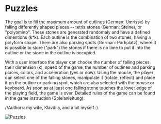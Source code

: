 # Puzzles

The goal is to fill the maximum amount of outlines (German: Umrisse) by falling differently shaped pieces -- tetris stones (German: Steine), or "polyomino". These stones are generated randomaly and have a defined dimentions (k\*k). Each outline is the combination of two stones, having a polyform shape. There are also parking spots (German: Parkplatz), where it is possible to store ("park") the stones if there is no time to put it into the outline or the stone in the outline is occupied. 

With a user interface the player can choose the number of falling pieces, their dimension (k), speed of the game, the number of outlines and parking plases, colors, and acceleration (yes or now). Using the mouse, the player can select one of the falling stones, manipulate it (rotate, reflect) and place it on the outline or parking spot, which are also selected with the mouse or keyboard. As soon as at least one falling stone touches the lower edge of the playing field, the game is over. Detailed rules of the game can be found in the game instruction (Spielanleitung).

//Authors: my wife, Klavdiia, and a bit myself :)

![Puzzles](https://user-images.githubusercontent.com/81705695/126205660-6ce0b041-8eea-4ff2-ad44-b34c55b867f0.png)

